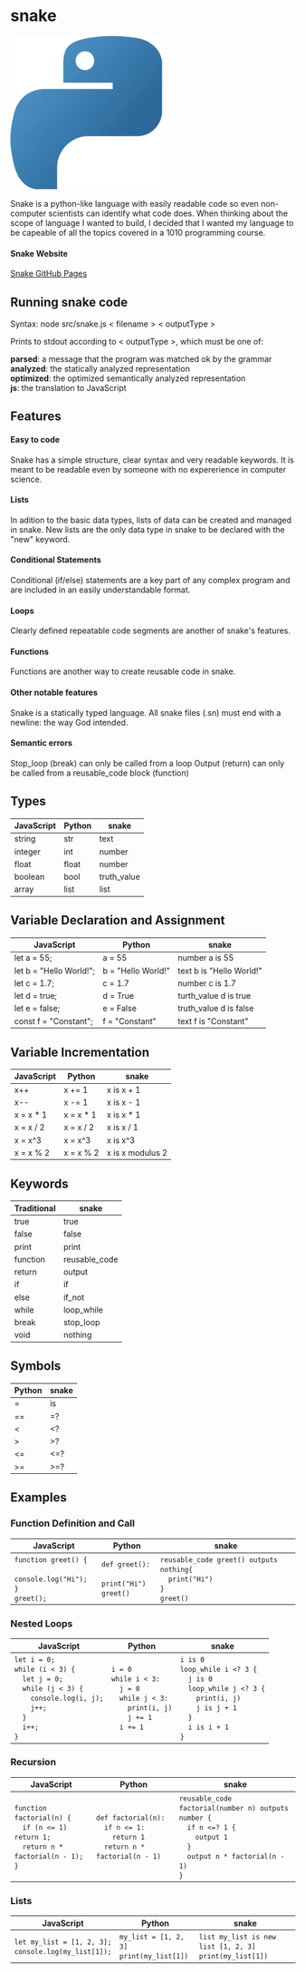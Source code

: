 # snake

![snake logo](docs/snake-logo.png)

Snake is a python-like language with easily readable code so even non-computer scientists can identify what code does. When thinking about the scope of language I wanted to build, I decided that I wanted my language to be capeable of all the topics covered in a 1010 programming course.

#### Snake Website

[Snake GitHub Pages](https://milo-coding.github.io/snake/)

## Running snake code

Syntax: node src/snake.js < filename > < outputType >

Prints to stdout according to < outputType >, which must be one of:

**parsed**: a message that the program was matched ok by the grammar <br>
**analyzed**: the statically analyzed representation <br>
**optimized**: the optimized semantically analyzed representation <br>
**js**: the translation to JavaScript

## Features

#### Easy to code

Snake has a simple structure, clear syntax and very readable keywords. It is meant to be readable even by someone with no expererience in computer science.

#### Lists

In adition to the basic data types, lists of data can be created and managed in snake. New lists are the only data type in snake to be declared with the "new" keyword.

#### Conditional Statements

Conditional (if/else) statements are a key part of any complex program and are included in an easily understandable format.

#### Loops

Clearly defined repeatable code segments are another of snake's features.

#### Functions

Functions are another way to create reusable code in snake.

#### Other notable features

Snake is a statically typed language.
All snake files (.sn) must end with a newline: the way God intended.

#### Semantic errors

Stop_loop (break) can only be called from a loop
Output (return) can only be called from a reusable_code block (function)

## Types

| JavaScript | Python | snake       |
| ---------- | ------ | ----------- |
| string     | str    | text        |
| integer    | int    | number      |
| float      | float  | number      |
| boolean    | bool   | truth_value |
| array      | list   | list        |

## Variable Declaration and Assignment

| JavaScript              | Python             | snake                    |
| ----------------------- | ------------------ | ------------------------ |
| let a = 55;             | a = 55             | number a is 55           |
| let b = "Hello World!"; | b = "Hello World!" | text b is "Hello World!" |
| let c = 1.7;            | c = 1.7            | number c is 1.7          |
| let d = true;           | d = True           | turth_value d is true    |
| let e = false;          | e = False          | truth_value d is false   |
| const f = "Constant";   | f = "Constant"     | text f is "Constant"     |

## Variable Incrementation

| JavaScript | Python     | snake            |
| ---------- | ---------- | ---------------- |
| x++        | x += 1     | x is x + 1       |
| x--        | x -= 1     | x is x - 1       |
| x = x \* 1 | x = x \* 1 | x is x \* 1      |
| x = x / 2  | x = x / 2  | x is x / 1       |
| x = x^3    | x = x^3    | x is x^3         |
| x = x % 2  | x = x % 2  | x is x modulus 2 |

## Keywords

| Traditional | snake         |
| ----------- | ------------- |
| true        | true          |
| false       | false         |
| print       | print         |
| function    | reusable_code |
| return      | output        |
| if          | if            |
| else        | if_not        |
| while       | loop_while    |
| break       | stop_loop     |
| void        | nothing       |

## Symbols

| Python | snake |
| ------ | ----- |
| =      | is    |
| ==     | =?    |
| <      | <?    |
| >      | >?    |
| <=     | <=?   |
| >=     | >=?   |

## Examples

### Function Definition and Call

| JavaScript                                                          | Python                                         | snake                                                                           |
| ------------------------------------------------------------------- | ---------------------------------------------- | ------------------------------------------------------------------------------- |
| `function greet() {`<br>`  console.log("Hi");`<br>`}`<br>`greet();` | `def greet():`<br>`  print("Hi")`<br>`greet()` | `reusable_code greet() outputs nothing{`<br>`  print("Hi")`<br>`}`<br>`greet()` |

### Nested Loops

| JavaScript                                                                                                                                       | Python                                                                                                        | snake                                                                                                                                                 |
| ------------------------------------------------------------------------------------------------------------------------------------------------ | ------------------------------------------------------------------------------------------------------------- | ----------------------------------------------------------------------------------------------------------------------------------------------------- |
| `let i = 0;`<br>`while (i < 3) {`<br>`  let j = 0;`<br>`  while (j < 3) {`<br>`    console.log(i, j);`<br>`    j++;`<br>`  }`<br>`  i++;`<br>`}` | `i = 0`<br>`while i < 3:`<br>`  j = 0`<br>`  while j < 3:`<br>`    print(i, j)`<br>`    j += 1`<br>`  i += 1` | `i is 0`<br>`loop_while i <? 3 {`<br>`  j is 0`<br>`  loop_while j <? 3 {`<br>`    print(i, j)`<br>`    j is j + 1`<br>`  }`<br>`  i is i + 1`<br>`}` |

### Recursion

| JavaScript                                                                                        | Python                                                                                     | snake                                                                                                                                         |
| ------------------------------------------------------------------------------------------------- | ------------------------------------------------------------------------------------------ | --------------------------------------------------------------------------------------------------------------------------------------------- |
| `function factorial(n) {`<br>`  if (n <= 1) return 1;`<br>`  return n * factorial(n - 1);`<br>`}` | `def factorial(n):`<br>`  if n <= 1:`<br>`    return 1`<br>`  return n * factorial(n - 1)` | `reusable_code factorial(number n) outputs number {`<br>`  if n <=? 1 {`<br>`    output 1`<br>`  }`<br>`  output n * factorial(n - 1)`<br>`}` |

### Lists

| JavaScript                                               | Python                                       | snake                                                       |
| -------------------------------------------------------- | -------------------------------------------- | ----------------------------------------------------------- |
| `let my_list = [1, 2, 3];`<br>`console.log(my_list[1]);` | `my_list = [1, 2, 3]`<br>`print(my_list[1])` | `list my_list is new list [1, 2, 3]`<br>`print(my_list[1])` |
